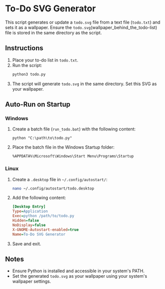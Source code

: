 # To-Do SVG Generator

This script generates or update a `todo.svg` file from a text file (`todo.txt`) and sets it as a wallpaper. Ensure the `todo.svg`(wallpaper_behind_the_todo-list) file is stored in the same directory as the script.

## Instructions

1. Place your to-do list in `todo.txt`.
2. Run the script:
   ```bash
   python3 todo.py
   ```
3. The script will generate `todo.svg` in the same directory. Set this SVG as your wallpaper.

## Auto-Run on Startup

### Windows
1. Create a batch file (`run_todo.bat`) with the following content:
   ```batch
   python "C:\path\to\todo.py"
   ```
2. Place the batch file in the Windows Startup folder:
   ```
   %APPDATA%\Microsoft\Windows\Start Menu\Programs\Startup
   ```

### Linux
1. Create a `.desktop` file in `~/.config/autostart/`:
   ```bash
   nano ~/.config/autostart/todo.desktop
   ```
2. Add the following content:
   ```ini
   [Desktop Entry]
   Type=Application
   Exec=python /path/to/todo.py
   Hidden=false
   NoDisplay=false
   X-GNOME-Autostart-enabled=true
   Name=To-Do SVG Generator
   ```
3. Save and exit.

## Notes
- Ensure Python is installed and accessible in your system's PATH.
- Set the generated `todo.svg` as your wallpaper using your system's wallpaper settings.
